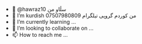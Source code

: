 - 👋 @hawraz10 سڵاو من 
- 👀 I’m kurdish من کوردم 
گروپی تیلگرام 07507980809
- 🌱 I’m currently learning ...
- 💞️ I’m looking to collaborate on ...
- 📫 How to reach me ...

<!---
hawraz10/hawraz10 is a ✨ special ✨ repository because its `README.md` (this file) appears on your GitHub profile.
You can click the Preview link to take a look at your changes.
--->

